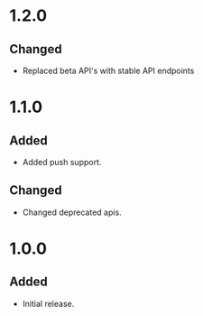 # 1.2.0
## Changed
- Replaced beta API's with stable API endpoints
# 1.1.0
## Added
- Added push support.

## Changed
- Changed deprecated apis.

# 1.0.0
## Added
- Initial release.